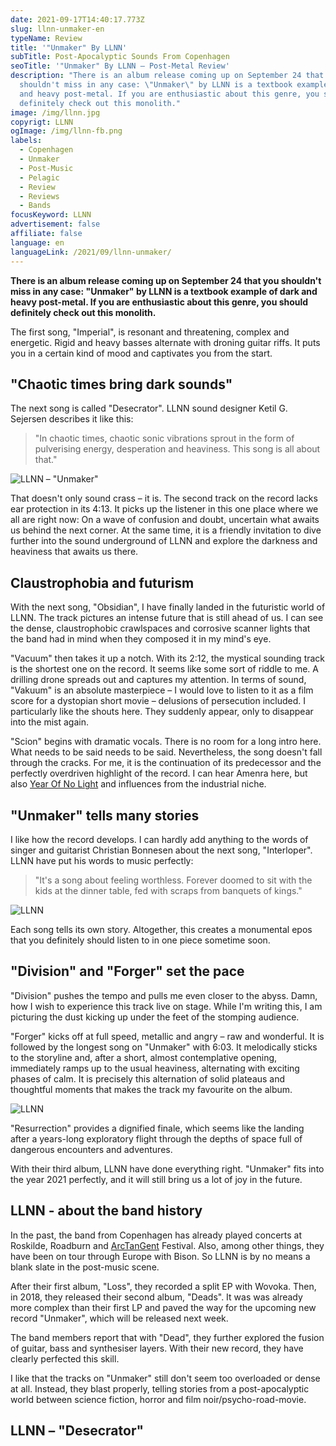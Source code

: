```yaml
---
date: 2021-09-17T14:40:17.773Z
slug: llnn-unmaker-en
typeName: Review
title: '"Unmaker" By LLNN'
subTitle: Post-Apocalyptic Sounds From Copenhagen
seoTitle: '"Unmaker" By LLNN – Post-Metal Review'
description: "There is an album release coming up on September 24 that you
  shouldn't miss in any case: \"Unmaker\" by LLNN is a textbook example of dark
  and heavy post-metal. If you are enthusiastic about this genre, you should
  definitely check out this monolith."
image: /img/llnn.jpg
copyrigt: LLNN
ogImage: /img/llnn-fb.png
labels:
  - Copenhagen
  - Unmaker
  - Post-Music
  - Pelagic
  - Review
  - Reviews
  - Bands
focusKeyword: LLNN
advertisement: false
affiliate: false
language: en
languageLink: /2021/09/llnn-unmaker/
---
```

**There is an album release coming up on September 24 that you shouldn't miss in any case: "Unmaker" by LLNN is a textbook example of dark and heavy post-metal. If you are enthusiastic about this genre, you should definitely check out this monolith.**

The first song, "Imperial", is resonant and threatening, complex and energetic. Rigid and heavy basses alternate with droning guitar riffs. It puts you in a certain kind of mood and captivates you from the start.

## "Chaotic times bring dark sounds"

The next song is called "Desecrator". LLNN sound designer Ketil G. Sejersen describes it like this:

> "In chaotic times, chaotic sonic vibrations sprout in the form of pulverising energy, desperation and heaviness. This song is all about that."

![LLNN – "Unmaker"](/img/llnn1625512125413194.jpg "LLNN – \"Unmaker\"")

That doesn't only sound crass – it is. The second track on the record lacks ear protection in its 4:13. It picks up the listener in this one place where we all are right now: On a wave of confusion and doubt, uncertain what awaits us behind the next corner. At the same time, it is a friendly invitation to dive further into the sound underground of LLNN and explore the darkness and heaviness that awaits us there.

## Claustrophobia and futurism

With the next song, "Obsidian", I have finally landed in the futuristic world of LLNN. The track pictures an intense future that is still ahead of us. I can see the dense, claustrophobic crawlspaces and corrosive scanner lights that the band had in mind when they composed it in my mind's eye.

"Vacuum" then takes it up a notch. With its 2:12, the mystical sounding track is the shortest one on the record. It seems like some sort of riddle to me. A drilling drone spreads out and captures my attention. In terms of sound, "Vakuum" is an absolute masterpiece – I would love to listen to it as a film score for a dystopian short movie – delusions of persecution included. I particularly like the shouts here. They suddenly appear, only to disappear into the mist again.

"Scion" begins with dramatic vocals. There is no room for a long intro here. What needs to be said needs to be said. Nevertheless, the song doesn't fall through the cracks. For me, it is the continuation of its predecessor and the perfectly overdriven highlight of the record. I can hear Amenra here, but also [Year Of No Light](/2021/05/year-of-no-light-consolamentum-en/) and influences from the industrial niche.

## "Unmaker" tells many stories

I like how the record develops. I can hardly add anything to the words of singer and guitarist Christian Bonnesen about the next song, "Interloper". LLNN have put his words to music perfectly:

> "It's a song about feeling worthless. Forever doomed to sit with the kids at the dinner table, fed with scraps from banquets of kings."

![LLNN](/img/llnn-1.jpg "LLNN")

Each song tells its own story. Altogether, this creates a monumental epos that you definitely should listen to in one piece sometime soon.

## "Division" and "Forger" set the pace

"Division" pushes the tempo and pulls me even closer to the abyss. Damn, how I wish to experience this track live on stage. While I'm writing this, I am picturing the dust kicking up under the feet of the stomping audience.

"Forger" kicks off at full speed, metallic and angry – raw and wonderful. It is followed by the longest song on "Unmaker" with 6:03. It melodically sticks to the storyline and, after a short, almost contemplative opening, immediately ramps up to the usual heaviness, alternating with exciting phases of calm. It is precisely this alternation of solid plateaus and thoughtful moments that makes the track my favourite on the album.

![LLNN](/img/llnn-2.jpg "LLNN")

"Resurrection" provides a dignified finale, which seems like the landing after a years-long exploratory flight through the depths of space full of dangerous encounters and adventures.

With their third album, LLNN have done everything right. "Unmaker" fits into the year 2021 perfectly, and it will still bring us a lot of joy in the future.

## LLNN - about the band history

In the past, the band from Copenhagen has already played concerts at Roskilde, Roadburn and [ArcTanGent](/2019/09/arctangent-festival-2019-2/) Festival. Also, among other things, they have been on tour through Europe with Bison. So LLNN is by no means a blank slate in the post-music scene.

After their first album, "Loss", they recorded a split EP with Wovoka. Then, in 2018, they released their second album, "Deads". It was was already more complex than their first LP and paved the way for the upcoming new record "Unmaker", which will be released next week.

The band members report that with "Dead", they further explored the fusion of guitar, bass and synthesiser layers. With their new record, they have clearly perfected this skill.

I like that the tracks on "Unmaker" still don't seem too overloaded or dense at all. Instead, they blast properly, telling stories from a post-apocalyptic world between science fiction, horror and film noir/psycho-road-movie.

## LLNN – "Desecrator"

<YouTube id="dWW1E6lzNog" />
